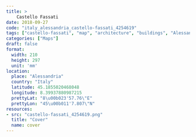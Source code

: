 ```yaml
---
title: > 
    Castello Fassati
date: 2018-09-27
code: "italy_alessandria_castello-fassati_4254619"
tags: ["castello-fassati", "map", "architecture", "buildings", "Alessandria", "Italy"]
categories: ["Maps"]
draft: false
format:
  width: 210
  height: 297
  unit: 'mm'
location:
  place: "Alessandria"
  country: "Italy"
  latitude: 45.1855020468048
  longitude: 8.39937880987215
  prettyLat: "8\u00b023'57.76\"E"
  prettyLon: "45\u00b011'7.807\"N"
resources:
- src: "castello-fassati_4254619.png"
  title: "Cover"
  name: cover
---
```

